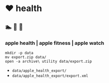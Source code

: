 # ❤️ health

## 🏊 🚴 🏃

### apple health | apple fitness | apple watch

```
mkdir -p data
mv export.zip data/
open -a archive\ utility data/export.zip
```

* `data/apple_health_export/`
* `data/apple_health_export/export.xml`
